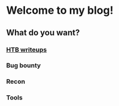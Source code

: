 # Welcome to my blog!

## What do you want?
### [HTB writeups](/hackthebox/write-ups/)
### Bug bounty
### Recon
### Tools

